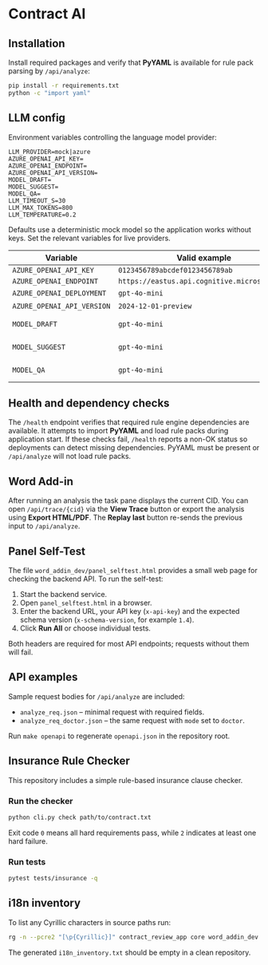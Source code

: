 # Contract AI

## Installation

Install required packages and verify that **PyYAML** is available for rule pack parsing by `/api/analyze`:

```bash
pip install -r requirements.txt
python -c "import yaml"
```

## LLM config

Environment variables controlling the language model provider:

```
LLM_PROVIDER=mock|azure
AZURE_OPENAI_API_KEY=
AZURE_OPENAI_ENDPOINT=
AZURE_OPENAI_API_VERSION=
MODEL_DRAFT=
MODEL_SUGGEST=
MODEL_QA=
LLM_TIMEOUT_S=30
LLM_MAX_TOKENS=800
LLM_TEMPERATURE=0.2
```

Defaults use a deterministic mock model so the application works without keys. Set the relevant variables for live providers.

| Variable | Valid example | Invalid example |
| --- | --- | --- |
| `AZURE_OPENAI_API_KEY` | `0123456789abcdef0123456789ab` | `changeme` |
| `AZURE_OPENAI_ENDPOINT` | `https://eastus.api.cognitive.microsoft.com` | `http://localhost` |
| `AZURE_OPENAI_DEPLOYMENT` | `gpt-4o-mini` | *(empty string)* |
| `AZURE_OPENAI_API_VERSION` | `2024-12-01-preview` | *(empty string)* |
| `MODEL_DRAFT` | `gpt-4o-mini` | *(empty string → ignored)* |
| `MODEL_SUGGEST` | `gpt-4o-mini` | *(empty string → ignored)* |
| `MODEL_QA` | `gpt-4o-mini` | *(empty string → ignored)* |

## Health and dependency checks

The `/health` endpoint verifies that required rule engine dependencies are
available. It attempts to import **PyYAML** and load rule packs during
application start. If these checks fail, `/health` reports a non-OK status
so deployments can detect missing dependencies. PyYAML must be present or
`/api/analyze` will not load rule packs.

## Word Add-in

After running an analysis the task pane displays the current CID. You can open
`/api/trace/{cid}` via the **View Trace** button or export the analysis using
**Export HTML/PDF**. The **Replay last** button re-sends the previous input to
`/api/analyze`.

## Panel Self-Test

The file `word_addin_dev/panel_selftest.html` provides a small web page for
checking the backend API. To run the self-test:

1. Start the backend service.
2. Open `panel_selftest.html` in a browser.
3. Enter the backend URL, your API key (`x-api-key`) and the expected schema
   version (`x-schema-version`, for example `1.4`).
4. Click **Run All** or choose individual tests.

Both headers are required for most API endpoints; requests without them will
fail.

## API examples

Sample request bodies for `/api/analyze` are included:

- `analyze_req.json` – minimal request with required fields.
- `analyze_req_doctor.json` – the same request with `mode` set to `doctor`.

Run `make openapi` to regenerate `openapi.json` in the repository root.

## Insurance Rule Checker

This repository includes a simple rule-based insurance clause checker.

### Run the checker

```bash
python cli.py check path/to/contract.txt
```

Exit code `0` means all hard requirements pass, while `2` indicates at least one hard failure.

### Run tests

```bash
pytest tests/insurance -q
```

## i18n inventory

To list any Cyrillic characters in source paths run:

```bash
rg -n --pcre2 "[\p{Cyrillic}]" contract_review_app core word_addin_dev | tee i18n_inventory.txt
```

The generated `i18n_inventory.txt` should be empty in a clean repository.
